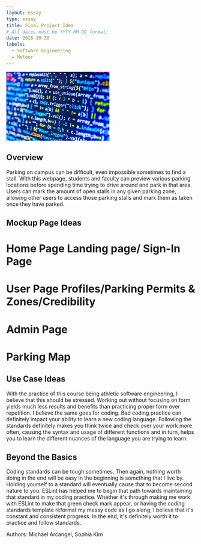 ```yaml
---
layout: essay
type: essay
title: Final Project Idea
# All dates must be YYYY-MM-DD format!
date: 2018-10-30
labels:
  - Software Engineering
  - Meteor
---
```


<img class="ui tiny left circular floated image" src="../images/code.jpg">

## Overview
Parking on campus can be difficult, even impossible sometimes to find a stall. With this webpage, students and faculty can preview various parking locations before spending time trying to drive around and park in that area. Users can mark the amount of open stalls in any given parking zone, allowing other users to access those parking stalls and mark them as taken once they have parked.

## Mockup Page Ideas
# Home Page Landing page/ Sign-In Page
# User Page Profiles/Parking Permits & Zones/Credibility
# Admin Page
# Parking Map

## Use Case Ideas
With the practice of this course being athletic software engineering, I believe that this should be stressed. Working out without focusing on form yields much less results and benefits than practicing proper form over repetition. I believe the same goes for coding. Bad coding practice can definitely impact your ability to learn a new coding language. Following the standards definitely makes you think twice and check over your work more often, causing the syntax and usage of different functions and in turn, helps you to learn the different nuances of the language you are trying to learn.

## Beyond the Basics
Coding standards can be tough sometimes. Then again, nothing worth doing in the end will be easy in the beginning is something that I live by. Holding yourself to a standard will eventually cause that to become second nature to you. ESLint has helped me to begin that path towards maintaining that standard in my coding practice. Whether it's through making me work with ESLint to make that green check mark appear, or having the coding standards template reformat my messy code as I go along, I believe that it's constant and consistent progress. In the end, it's definitely worth it to practice and follow standards.

Authors: Michael Arcangel, Sophia Kim
